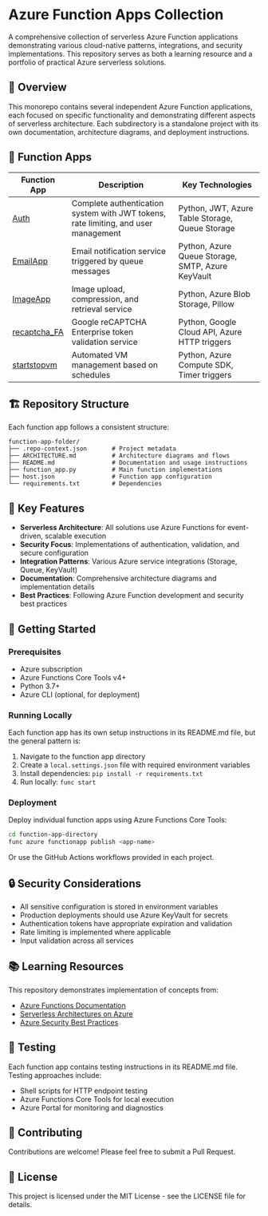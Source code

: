 # Azure Function Apps Collection

A comprehensive collection of serverless Azure Function applications demonstrating various cloud-native patterns, integrations, and security implementations. This repository serves as both a learning resource and a portfolio of practical Azure serverless solutions.

## 🌟 Overview

This monorepo contains several independent Azure Function applications, each focused on specific functionality and demonstrating different aspects of serverless architecture. Each subdirectory is a standalone project with its own documentation, architecture diagrams, and deployment instructions.

## 📂 Function Apps

| Function App | Description | Key Technologies |
|-------------|-------------|------------------|
| [Auth](./Auth/) | Complete authentication system with JWT tokens, rate limiting, and user management | Python, JWT, Azure Table Storage, Queue Storage |
| [EmailApp](./EmailApp/) | Email notification service triggered by queue messages | Python, Azure Queue Storage, SMTP, Azure KeyVault |
| [ImageApp](./ImageApp/) | Image upload, compression, and retrieval service | Python, Azure Blob Storage, Pillow |
| [recaptcha_FA](./recaptcha_FA/) | Google reCAPTCHA Enterprise token validation service | Python, Google Cloud API, Azure HTTP triggers |
| [startstopvm](./startstopvm/) | Automated VM management based on schedules | Python, Azure Compute SDK, Timer triggers |

## 🏗️ Repository Structure

Each function app follows a consistent structure:

```
function-app-folder/
├── .repo-context.json       # Project metadata
├── ARCHITECTURE.md          # Architecture diagrams and flows
├── README.md                # Documentation and usage instructions
├── function_app.py          # Main function implementations
├── host.json                # Function app configuration
└── requirements.txt         # Dependencies
```

## 🔑 Key Features

- **Serverless Architecture**: All solutions use Azure Functions for event-driven, scalable execution
- **Security Focus**: Implementations of authentication, validation, and secure configuration
- **Integration Patterns**: Various Azure service integrations (Storage, Queue, KeyVault)
- **Documentation**: Comprehensive architecture diagrams and implementation details
- **Best Practices**: Following Azure Function development and security best practices

## 🚀 Getting Started

### Prerequisites

- Azure subscription
- Azure Functions Core Tools v4+
- Python 3.7+
- Azure CLI (optional, for deployment)

### Running Locally

Each function app has its own setup instructions in its README.md file, but the general pattern is:

1. Navigate to the function app directory
2. Create a `local.settings.json` file with required environment variables
3. Install dependencies: `pip install -r requirements.txt`
4. Run locally: `func start`

### Deployment

Deploy individual function apps using Azure Functions Core Tools:

```bash
cd function-app-directory
func azure functionapp publish <app-name>
```

Or use the GitHub Actions workflows provided in each project.

## 🔒 Security Considerations

- All sensitive configuration is stored in environment variables
- Production deployments should use Azure KeyVault for secrets
- Authentication tokens have appropriate expiration and validation
- Rate limiting is implemented where applicable
- Input validation across all services

## 📚 Learning Resources

This repository demonstrates implementation of concepts from:

- [Azure Functions Documentation](https://docs.microsoft.com/en-us/azure/azure-functions/)
- [Serverless Architectures on Azure](https://docs.microsoft.com/en-us/azure/architecture/reference-architectures/serverless/)
- [Azure Security Best Practices](https://docs.microsoft.com/en-us/azure/security/fundamentals/best-practices-and-patterns)

## 🧪 Testing

Each function app contains testing instructions in its README.md file. Testing approaches include:

- Shell scripts for HTTP endpoint testing
- Azure Functions Core Tools for local execution
- Azure Portal for monitoring and diagnostics

## 🤝 Contributing

Contributions are welcome! Please feel free to submit a Pull Request.

## 📝 License

This project is licensed under the MIT License - see the LICENSE file for details.


